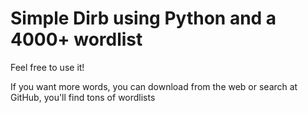 # Simple Dirb using Python and a 4000+ wordlist

Feel free to use it!

If you want more words, you can download from the web or search at GitHub, you'll find tons of wordlists
